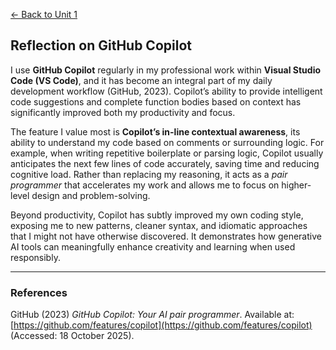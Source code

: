 [← Back to Unit 1](../../modules/module-3/unit-01.md)

## Reflection on GitHub Copilot

I use **GitHub Copilot** regularly in my professional work within **Visual Studio Code (VS Code)**, and it has become an integral part of my daily development workflow (GitHub, 2023). Copilot’s ability to provide intelligent code suggestions and complete function bodies based on context has significantly improved both my productivity and focus.

The feature I value most is **Copilot’s in-line contextual awareness**, its ability to understand my code based on comments or surrounding logic. For example, when writing repetitive boilerplate or parsing logic, Copilot usually anticipates the next few lines of code accurately, saving time and reducing cognitive load. Rather than replacing my reasoning, it acts as a *pair programmer* that accelerates my work and allows me to focus on higher-level design and problem-solving.

Beyond productivity, Copilot has subtly improved my own coding style, exposing me to new patterns, cleaner syntax, and idiomatic approaches that I might not have otherwise discovered. It demonstrates how generative AI tools can meaningfully enhance creativity and learning when used responsibly.

---

### References

GitHub (2023) *GitHub Copilot: Your AI pair programmer*. Available at: [https://github.com/features/copilot](https://github.com/features/copilot) (Accessed: 18 October 2025).
